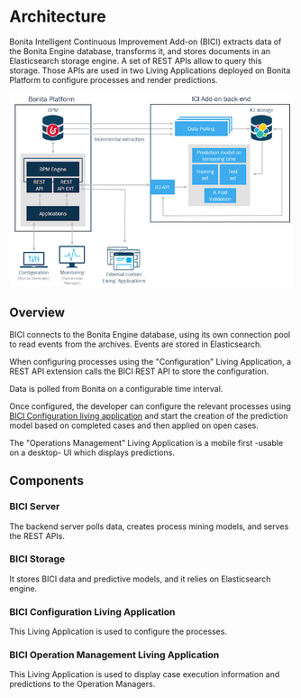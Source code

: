 # Architecture

Bonita Intelligent Continuous Improvement Add-on (BICI) extracts data of the Bonita Engine database, transforms it, and stores documents in an Elasticsearch storage engine. A set of REST APIs allow to query this storage. Those APIs are used in two Living Applications deployed on Bonita Platform to configure processes and render predictions.   

![Bonita Intelligent Continuous Improvement Add-on Architecture](images/ici_architecture.png)

## Overview

BICI connects to the Bonita Engine database, using its own connection pool to read events from the archives. 
Events are stored in Elasticsearch.

When configuring processes using the "Configuration" Living Application, a REST API extension calls the BICI REST API to store the configuration.

Data is polled from Bonita on a configurable time interval.  

Once configured, the developer can configure the relevant processes using [BICI Configuration living application](configure.md) 
and start the creation of the prediction model based on completed cases and then applied on open cases. 

The "Operations Management" Living Application is a mobile first -usable on a desktop- UI which displays predictions.   

## Components

### BICI Server
 
The backend server polls data, creates process mining models, and serves the REST APIs.


### BICI Storage

It stores BICI data and predictive models, and it relies on Elasticsearch engine.

### BICI Configuration Living Application

This Living Application is used to configure the processes.

### BICI Operation Management Living Application

This Living Application is used to display case execution information and predictions to the Operation Managers.
  

